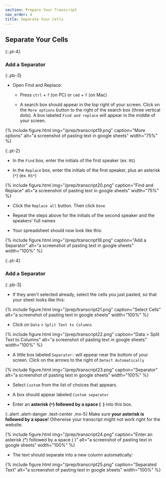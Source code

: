 ```yaml
---
section: Prepare Your Transcript
nav_order: 4
title: Separate Your Cells
---
```



## Separate Your Cells

{:.pt-4}
### Add a Separator
{:.pb-3}

- Open Find and Replace: 

    - Press `ctrl` + `f` (on PC) or `cmd` + `f` (on Mac)

    - A search box should appear in the top right of your screen. Click on the `More options` button to the right of the search box (three vertical dots). A box labeled `Find and replace` will appear in the middle of your screen.
    
{% include figure.html img="/prep/transcript19.png" caption="More options" alt="a screenshot of pasting text in google sheets" width="75%" %}

{:.pt-2}
- In the `Find` box, enter the initials of the first speaker (ex. `RS`)

- In the `Replace` box, enter the initials of the first speaker, plus an asterisk (`*`) (ex. `RS*`)

{% include figure.html img="/prep/transcript20.png" caption="Find and Replace" alt="a screenshot of pasting text in google sheets" width="75%" %}

- Click the `Replace all` button. Then click `Done`

- Repeat the steps above for the initials of the second speaker and the speakers' full names

- Your spreadsheet should now look like this:

{% include figure.html img="/prep/transcript18.png" caption="Add a Separator" alt="a screenshot of pasting text in google sheets" width="100%" %}

{:.pt-4}
### Add a Separator
{:.pb-3}


- If they aren't selected already, select the cells you just pasted, so that your sheet looks like this:

{% include figure.html img="/prep/transcript21.png" caption="Select Cells" alt="a screenshot of pasting text in google sheets" width="100%" %}

- Click on `Data` > `Split Text to Columns`

{% include figure.html img="/prep/transcript22.png" caption="Data > Split Text to Columns" alt="a screenshot of pasting text in google sheets" width="100%" %}

- A little box labeled `Separator:` will appear near the bottom of your screen. Click on the arrows to the right of `Detect Automatically`

{% include figure.html img="/prep/transcript23.png" caption="Separator" alt="a screenshot of pasting text in google sheets" width="100%" %}

- Select `Custom` from the list of choices that appears.

- A box should appear labeled `Custom separator`

- Enter an **asterisk (`*`) followed by a space (` `)** into this box.

{:.alert .alert-danger .text-center .mx-5}
Make sure **your asterisk is followed by a space**! Otherwise your transcript might not work right for the website.

{% include figure.html img="/prep/transcript24.png" caption="Enter an asterisk (*) followed by a space ( )" alt="a screenshot of pasting text in google sheets" width="100%" %}

- The text should separate into a new column automatically:

{% include figure.html img="/prep/transcript25.png" caption="Separated Text" alt="a screenshot of pasting text in google sheets" width="100%" %}




